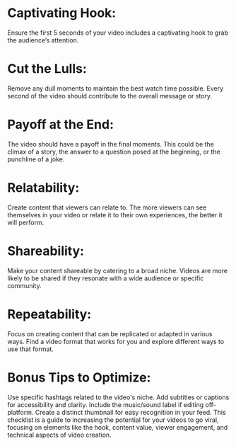 # Captivating Hook:
Ensure the first 5 seconds of your video includes a captivating hook to grab the audience’s attention.

# Cut the Lulls: 
Remove any dull moments to maintain the best watch time possible. Every second of the video should contribute to the overall message or story.

# Payoff at the End: 
The video should have a payoff in the final moments. This could be the climax of a story, the answer to a question posed at the beginning, or the punchline of a joke.

# Relatability: 
Create content that viewers can relate to. The more viewers can see themselves in your video or relate it to their own experiences, the better it will perform.

# Shareability: 
Make your content shareable by catering to a broad niche. Videos are more likely to be shared if they resonate with a wide audience or specific community.

# Repeatability: 
Focus on creating content that can be replicated or adapted in various ways. Find a video format that works for you and explore different ways to use that format.

# Bonus Tips to Optimize:
Use specific hashtags related to the video's niche.
Add subtitles or captions for accessibility and clarity.
Include the music/sound label if editing off-platform.
Create a distinct thumbnail for easy recognition in your feed.
This checklist is a guide to increasing the potential for your videos to go viral, focusing on elements like the hook, content value, viewer engagement, and technical aspects of video creation.